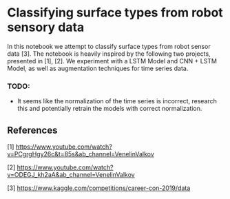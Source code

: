 # Classifying surface types from robot sensory data

In this notebook we attempt to classify surface types from robot sensor data [3]. The notebook is heavily inspired by the following two projects, presented in [1], [2]. We experiment with a LSTM Model and CNN + LSTM Model, as well as augmentation techniques for time series data.

### TODO:
+ It seems like the normalization of the time series is incorrect, research this and potentially retrain the models with correct normalization.

## References 
[1] https://www.youtube.com/watch?v=PCgrgHgy26c&t=85s&ab_channel=VenelinValkov

[2] https://www.youtube.com/watch?v=ODEGJ_kh2aA&ab_channel=VenelinValkov

[3] https://www.kaggle.com/competitions/career-con-2019/data